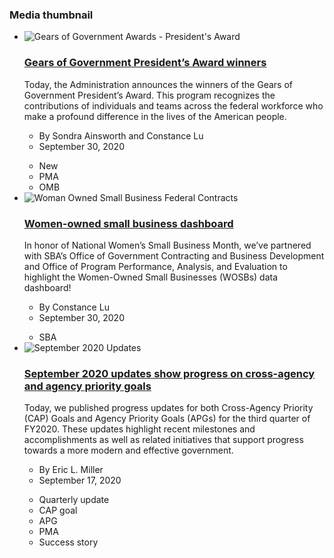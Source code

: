
<div class="grid-row grid-gap">
  <div class="tablet:grid-col-6">
    <h3 class="site-preview-heading tablet:margin-top-0">Media thumbnail</h3>
    <ul class="usa-collection">
      <li class="usa-collection__item">
        <img
        class="usa-collection__img"
        src="https://trumpadministration.archives.performance.gov/img/GoG/GoG-logo.png"
        alt="Gears of Government Awards - President's Award"
        />
        <div class="usa-collection__body">
          <h3 class="usa-collection__heading">
            <a
            class="usa-link"
            href="https://trumpadministration.archives.performance.gov/presidents-winners-press-release/">
              Gears of Government President’s Award winners
            </a>
          </h3>
          <p class="usa-collection__description">
            Today, the Administration announces the winners of the Gears of
            Government President’s Award. This program recognizes the contributions
            of individuals and teams across the federal workforce who make a
            profound difference in the lives of the American people.
          </p>
          <ul class="usa-collection__meta" aria-label="More information">
            <li class="usa-collection__meta-item">
              By Sondra Ainsworth and Constance Lu
            </li>
            <li class="usa-collection__meta-item">
              <time datetime="2020-09-30T12:00:00+01:00">September 30, 2020</time>
            </li>
          </ul>
          <ul class="usa-collection__meta" aria-label="Topics">
            <li class="usa-collection__meta-item usa-tag usa-tag--new">New</li>
            <li class="usa-collection__meta-item usa-tag">PMA</li>
            <li class="usa-collection__meta-item usa-tag">OMB</li>
          </ul>
        </div>
      </li>
      <li class="usa-collection__item">
        <img
        class="usa-collection__img"
        src="https://www.performance.gov/img/blog/wosb1.jpg"
        alt="Woman Owned Small Business Federal Contracts"
        />
        <div class="usa-collection__body">
          <h3 class="usa-collection__heading">
            <a
            class="usa-link"
            href="https://trumpadministration.archives.performance.gov/sba-wosb-dashboard/">
              Women-owned small business dashboard
            </a>
          </h3>
          <p class="usa-collection__description">
            In honor of National Women’s Small Business Month, we’ve partnered with
            SBA’s Office of Government Contracting and Business Development and
            Office of Program Performance, Analysis, and Evaluation to highlight the
            Women-Owned Small Businesses (WOSBs) data dashboard!
          </p>
          <ul class="usa-collection__meta" aria-label="More information">
            <li class="usa-collection__meta-item">By Constance Lu</li>
            <li class="usa-collection__meta-item">
              <time datetime="2020-09-30T12:00:00+01:00">September 30, 2020</time>
            </li>
          </ul>
          <ul class="usa-collection__meta" aria-label="Topics">
            <li class="usa-collection__meta-item usa-tag">SBA</li>
          </ul>
        </div>
      </li>
      <li class="usa-collection__item">
        <img
        class="usa-collection__img"
        src="https://www.performance.gov/img/blog/sept-2020.png"
        alt="September 2020 Updates"
        />
        <div class="usa-collection__body">
          <h3 class="usa-collection__heading">
            <a
            class="usa-link"
            href="https://trumpadministration.archives.performance.gov/September-2020-Updates-Show-Progress/">
              September 2020 updates show progress on cross-agency and agency priority goals
            </a>
          </h3>
          <p class="usa-collection__description">
            Today, we published progress updates for both Cross-Agency Priority
            (CAP) Goals and Agency Priority Goals (APGs) for the third quarter of
            FY2020. These updates highlight recent milestones and accomplishments as
            well as related initiatives that support progress towards a more modern
            and effective government.
          </p>
          <ul class="usa-collection__meta" aria-label="More information">
            <li class="usa-collection__meta-item">By Eric L. Miller</li>
            <li class="usa-collection__meta-item">
              <time datetime="2020-09-17T12:00:00+01:00">September 17, 2020</time>
            </li>
          </ul>
          <ul class="usa-collection__meta" aria-label="Topics">
            <li class="usa-collection__meta-item usa-tag">Quarterly update</li>
            <li class="usa-collection__meta-item usa-tag">CAP goal</li>
            <li class="usa-collection__meta-item usa-tag">APG</li>
            <li class="usa-collection__meta-item usa-tag">PMA</li>
            <li class="usa-collection__meta-item usa-tag">Success story</li>
          </ul>
        </div>
      </li>
    </ul>
  </div>
</div>
